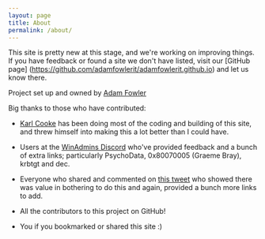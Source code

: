 ```yaml
---
layout: page
title: About
permalink: /about/
---
```


This site is pretty new at this stage, and we're working on improving things. If you have feedback or found a site we don't have listed, visit our [GitHub page] (https://github.com/adamfowlerit/adamfowlerit.github.io) and let us know there.

Project set up and owned by [Adam Fowler](https://adamfowlerit.com)

Big thanks to those who have contributed:

- [Karl Cooke](https://twitter.com/Karl_ITNerd) has been doing most of the coding and building of this site, and threw himself into making this a lot better than I could have.

- Users at the [WinAdmins Discord](https://winadmins.io/discord) who've provided feedback and a bunch of extra links; particularly PsychoData, 0x80070005 (Graeme Bray), krbtgt and dec.

- Everyone who shared and commented on [this tweet](https://twitter.com/AdamFowler_IT/status/1321959895839600640) who showed there was value in bothering to do this and again, provided a bunch more links to add.

- All the contributors to this project on GitHub!

- You if you bookmarked or shared this site :)

